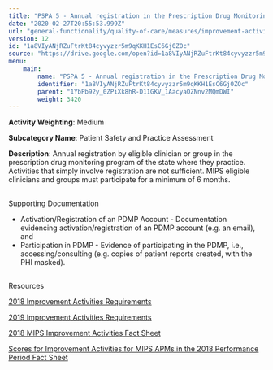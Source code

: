 ```yaml
---
title: "PSPA 5 - Annual registration in the Prescription Drug Monitoring Program"
date: "2020-02-27T20:55:53.999Z"
url: "general-functionality/quality-of-care/measures/improvement-activities-measures/2018-improvement-activities/pspa-5-annual-registration-in-the-prescription-drug-monitoring-program.html"
version: 12
id: "1a8VIyANjRZuFtrKt84cyvyzzr5m9qKKH1EsC6Gj0ZOc"
source: "https://drive.google.com/open?id=1a8VIyANjRZuFtrKt84cyvyzzr5m9qKKH1EsC6Gj0ZOc"
menu:
    main:
        name: "PSPA 5 - Annual registration in the Prescription Drug Monitoring Program"
        identifier: "1a8VIyANjRZuFtrKt84cyvyzzr5m9qKKH1EsC6Gj0ZOc"
        parent: "1YbPb92y_0ZPiXk8hR-D11GKV_1AacyaOZNnv2MQmDWI"
        weight: 3420
---
```









**Activity Weighting**: Medium

**Subcategory Name**: Patient Safety and Practice Assessment

**Description**: Annual registration by eligible clinician or group in the prescription drug monitoring program of the state where they practice. Activities that simply involve registration are not sufficient. MIPS eligible clinicians and groups must participate for a minimum of 6 months.







## 

Supporting Documentation

* Activation/Registration of an PDMP Account - Documentation evidencing activation/registration of an PDMP account (e.g. an email), and 
* Participation in PDMP - Evidence of participating in the PDMP, i.e., accessing/consulting (e.g. copies of patient reports created, with the PHI masked).







## 

Resources

[2018 Improvement Activities Requirements](https://qpp.cms.gov/mips/improvement-activities?py=2018)

[2019 Improvement Activities Requirements](https://qpp.cms.gov/mips/improvement-activities?py=2019)

[2018 MIPS Improvement Activities Fact Sheet](https://qpp.cms.gov/resource/2018%20MIPS%20Improvement%20Activities%20Fact%20Sheet)

[Scores for Improvement Activities for MIPS APMs in the 2018 Performance Period Fact Sheet](https://qpp.cms.gov/resource/2018%20MIPS%20APMs%20improvement%20Activities%20scores%20fact%20sheet)

